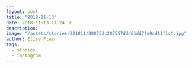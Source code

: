 ```yaml
---
layout: post
title: "2018-11-13"
date: 2018-11-13 11:24:56
description: 
image: "/assets/stories/201811/900753c207557ddd61dd7fe9cd11f1cf.jpg"
author: Elise Plain
tags: 
  - stories
  - instagram
---
```



<p></p>
